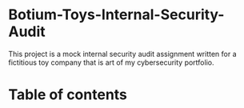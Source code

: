 # Botium-Toys-Internal-Security-Audit
This project is a mock internal security audit assignment written for a fictitious toy company that is art of my cybersecurity portfolio.
# Table of contents
